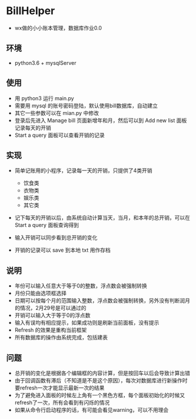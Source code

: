 # BillHelper
 - wx做的小小账本管理，数据库作业0.0

## 环境

  - python3.6 + mysqlServer
  
## 使用
 
  - 用 python3 运行 main.py
  - 需要用 mysql 的账号密码登陆，默认使用bill数据库，自动建立
  - 其它一些参数可以在 mian.py 中修改
  - 登录后先进入 Manage bill 页面新增年和月，然后可以到 Add new list 面板记录每天的开销
  - Start a query 面板可以查看开销的记录
  
## 实现

  - 简单记账用的小程序，记录每一天的开销，只提供了4类开销
  
      + 饮食类
      + 衣物类
      + 娱乐类
      + 其它类
      
  - 记下每天的开销以后，由系统自动计算当天，当月，和本年的总开销，可以在Start a query 面板查询得到
  - 输入开销可以同步看到总开销的变化
  - 开销的记录可以 save 到本地 txt 用作存档
  
## 说明

  - 年份可以输入任意大于等于0的整数，浮点数会被强制转换
  - 月份只能由选项框选择
  - 日期可以按每个月的范围输入整数，浮点数会被强制转换，另外没有判断润月的情况，2月29号是可以通过的
  - 开销可以输入大于等于0的浮点数
  - 输入有误均有相应提示，如果成功则是刷新当前面板，没有提示
  - Refresh 的效果是重构当前框架
  - 所有数据库的操作由系统完成，包括建表
  
## 问题

  - 总开销的变化是根据各个编辑框的内容计算，但是按回车以后会导致计算出错
  - 由于回调函数有滞后（不知道是不是这个原因），每次对数据库进行新操作时要refresh一次才能显示最新一次的结果
  - 为了避免进入面板的时候左上角有一个黑色方框，每个面板初始化的时候又refresh了一次，所有会看到有闪烁的情况
  - 如果从命令行启动程序的话，有可能会看见warning，可以不用理会
  
  
